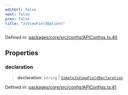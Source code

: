 ```yaml
---
editUrl: false
next: false
prev: false
title: "JsViewFieldOptions"
---
```


Defined in: [packages/core/src/config/APIConfigs.ts:40](https://github.com/mProjectsCode/obsidian-meta-bind-plugin/blob/43804cae2c305431d6768245a6348f2ee7f14fca/packages/core/src/config/APIConfigs.ts#L40)

## Properties

### declaration

> **declaration**: `string` \| [`SimpleJsViewFieldDeclaration`](/obsidian-meta-bind-plugin-docs/api/interfaces/simplejsviewfielddeclaration/)

Defined in: [packages/core/src/config/APIConfigs.ts:41](https://github.com/mProjectsCode/obsidian-meta-bind-plugin/blob/43804cae2c305431d6768245a6348f2ee7f14fca/packages/core/src/config/APIConfigs.ts#L41)
